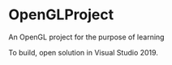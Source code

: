# OpenGLProject
An OpenGL project for the purpose of learning

To build, open solution in Visual Studio 2019.
